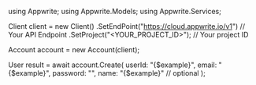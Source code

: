 using Appwrite;
using Appwrite.Models;
using Appwrite.Services;

Client client = new Client()
    .SetEndPoint("https://cloud.appwrite.io/v1") // Your API Endpoint
    .SetProject("<YOUR_PROJECT_ID>"); // Your project ID

Account account = new Account(client);

User result = await account.Create(
    userId: "{$example}",
    email: "{$example}",
    password: "",
    name: "{$example}" // optional
);